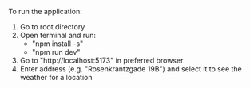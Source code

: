 To run the application:
1. Go to root directory
2. Open terminal and run:
   - "npm install -s"
   - "npm run dev"
4. Go to "http://localhost:5173" in preferred browser
5. Enter address (e.g. "Rosenkrantzgade 19B") and select it to see the weather for a location

